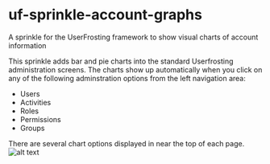 # uf-sprinkle-account-graphs
A sprinkle for the UserFrosting framework to show visual charts of account information

This sprinkle adds bar and pie charts into the standard Userfrosting administration screens. The charts show up automatically when you click on any of the following adminstration options from the left navigation area:
* Users
* Activities
* Roles
* Permissions
* Groups

There are several chart options displayed in near the top of each page.
![alt text](https://github.com/frankfont/uf-sprinkle-account-graphs/docs/images/screenshots/s-users-none.png "Example Chart Options")

